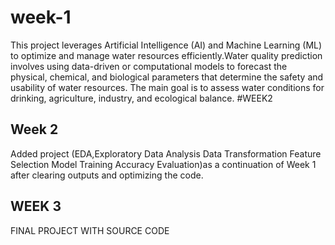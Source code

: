 # week-1
This project leverages Artificial Intelligence (AI) and Machine Learning (ML) to optimize and manage water resources efficiently.Water quality prediction involves using data-driven or computational models to forecast the physical, chemical, and biological parameters that determine the safety and usability of water resources. The main goal is to assess water conditions for drinking, agriculture, industry, and ecological balance.
#WEEK2
## Week 2

Added project (EDA,Exploratory Data Analysis Data Transformation Feature Selection Model Training Accuracy Evaluation)as a continuation of Week 1 after clearing outputs and optimizing the code.
## WEEK 3 
FINAL PROJECT WITH SOURCE CODE 
